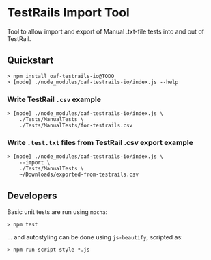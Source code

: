 # TestRails Import Tool

Tool to allow import and export of Manual .txt-file tests into and out of TestRail.

## Quickstart

```
> npm install oaf-testrails-io@TODO
> [node] ./node_modules/oaf-testrails-io/index.js --help
```

### Write TestRail `.csv` example

```
> [node] ./node_modules/oaf-testrails-io/index.js \
    ./Tests/ManualTests \
    ./Tests/ManualTests/for-testrails.csv
```

### Write `.test.txt` files from TestRail .csv export example

```
> [node] ./node_modules/oaf-testrails-io/index.js \
    --import \
    ./Tests/ManualTests \
    ~/Downloads/exported-from-testrails.csv
```

## Developers

Basic unit tests are run using `mocha`:
```
> npm test
```

... and autostyling can be done using `js-beautify`, scripted as:
```
> npm run-script style *.js
```